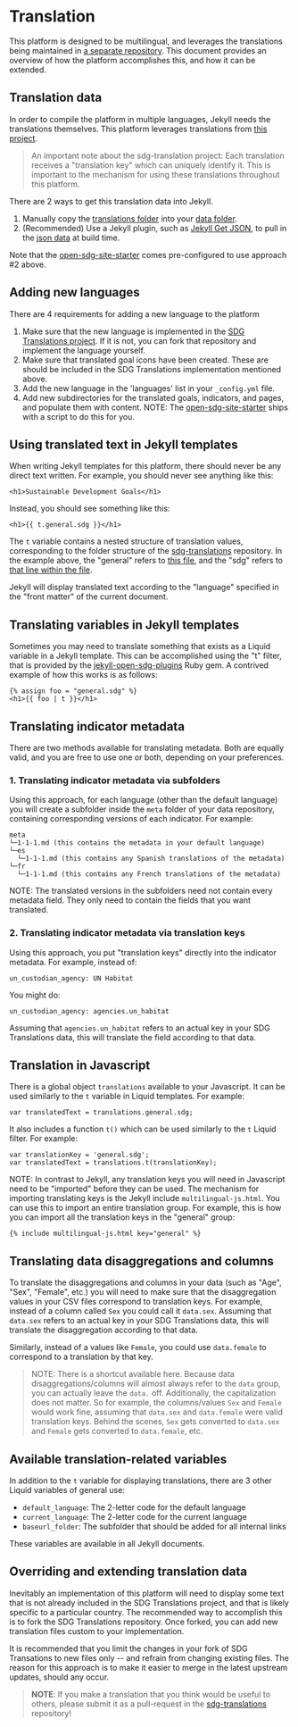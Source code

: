 <h1>Translation</h1>

This platform is designed to be multilingual, and leverages the translations being maintained in [a separate repository](https://github.com/open-sdg/sdg-translations). This document provides an overview of how the platform accomplishes this, and how it can be extended.

## Translation data

In order to compile the platform in multiple languages, Jekyll needs the translations themselves. This platform leverages translations from [this project](https://open-sdg.github.io/sdg-translations).

> An important note about the sdg-translation project: Each translation receives
> a "translation key" which can uniquely identify it. This is important to the
> mechanism for using these translations throughout this platform.

There are 2 ways to get this translation data into Jekyll.

1. Manually copy the [translations folder](https://github.com/open-sdg/sdg-translations/tree/develop/translations) into your [data folder](https://jekyllrb.com/docs/datafiles/).
2. (Recommended) Use a Jekyll plugin, such as [Jekyll Get JSON](https://github.com/brockfanning/jekyll-get-json), to pull in the [json data](https://open-sdg.github.io/sdg-translations/translations.json) at build time.

Note that the [open-sdg-site-starter](https://github.com/open-sdg/open-sdg-site-starter) comes pre-configured to use approach #2 above.

## Adding new languages

There are 4 requirements for adding a new language to the platform

1. Make sure that the new language is implemented in the [SDG Translations project](https://open-sdg.github.io/sdg-translations). If it is not, you can fork that repository and implement the language yourself.
2. Make sure that translated goal icons have been created. These are should be included in the SDG Translations implementation mentioned above.
3. Add the new language in the 'languages' list in your `_config.yml` file.
4. Add new subdirectories for the translated goals, indicators, and pages, and populate them with content. NOTE: The [open-sdg-site-starter](https://github.com/open-sdg/open-sdg-site-starter) ships with a script to do this for you.

## Using translated text in Jekyll templates

When writing Jekyll templates for this platform, there should never be any direct text written. For example, you should never see anything like this:

`<h1>Sustainable Development Goals</h1>`

Instead, you should see something like this:

`<h1>{{ t.general.sdg }}</h1>`

The `t` variable contains a nested structure of translation values, corresponding to the folder structure of the [sdg-translations](https://github.com/open-sdg/sdg-translations) repository. In the example above, the "general" refers to [this file](https://github.com/open-sdg/sdg-translations/blob/develop/translations/en/general.yml), and the "sdg" refers to [that line within the file](https://github.com/open-sdg/sdg-translations/blob/develop/translations/en/general.yml#L5).

Jekyll will display translated text according to the "language" specified in the "front matter" of the current document.

## Translating variables in Jekyll templates

Sometimes you may need to translate something that exists as a Liquid variable in a Jekyll template. This can be accomplished using the "t" filter, that is provided by the [jekyll-open-sdg-plugins](https://github.com/open-sdg/jekyll-open-sdg-plugins) Ruby gem. A contrived example of how this works is as follows:

```
{% assign foo = "general.sdg" %}
<h1>{{ foo | t }}</h1>
```

## Translating indicator metadata

There are two methods available for translating metadata. Both are equally valid, and you are free to use one or both, depending on your preferences.

### 1. Translating indicator metadata via subfolders

Using this approach, for each language (other than the default language) you will create a subfolder inside the `meta` folder of your data repository, containing corresponding versions of each indicator. For example:

```lang-none
meta
└─1-1-1.md (this contains the metadata in your default language)
└─es
  └─1-1-1.md (this contains any Spanish translations of the metadata)
└─fr
  └─1-1-1.md (this contains any French translations of the metadata)
```

NOTE: The translated versions in the subfolders need not contain every metadata field. They only need to contain the fields that you want translated.

### 2. Translating indicator metadata via translation keys

Using this approach, you put "translation keys" directly into the indicator metadata. For example, instead of:

```lang-yaml
un_custodian_agency: UN Habitat
```

You might do:

```lang-yaml
un_custodian_agency: agencies.un_habitat
```

Assuming that `agencies.un_habitat` refers to an actual key in your SDG Translations data, this will translate the field according to that data.

## Translation in Javascript

There is a global object `translations` available to your Javascript. It can be used similarly to the `t` variable in Liquid templates. For example:

`var translatedText = translations.general.sdg;`

It also includes a function `t()` which can be used similarly to the `t` Liquid filter. For example:

```
var translationKey = 'general.sdg';
var translatedText = translations.t(translationKey);
```

NOTE: In contrast to Jekyll, any translation keys you will need in Javascript need to be "imported" before they can be used. The mechanism for importing translating keys is the Jekyll include `multilingual-js.html`. You can use this to import an entire translation group. For example, this is how you can import all the translation keys in the "general" group:

```
{% include multilingual-js.html key="general" %}
```

## Translating data disaggregations and columns

To translate the disaggregations and columns in your data (such as "Age", "Sex", "Female", etc.) you will need to make sure that the disaggregation values in your CSV files correspond to translation keys. For example, instead of a column called `Sex` you could call it `data.sex`. Assuming that `data.sex` refers to an actual key in your SDG Translations data, this will translate the disaggregation according to that data.

Similarly, instead of a values like `Female`, you could use `data.female` to correspond to a translation by that key.

> NOTE: There is a shortcut available here. Because data disaggregations/columns
> will almost always refer to the `data` group, you can actually leave the `data.`
> off. Additionally, the capitalization does not matter. So for example, the
> columns/values `Sex` and `Female` would work fine, assuming that `data.sex`
> and `data.female` were valid translation keys. Behind the scenes, `Sex` gets
> converted to `data.sex` and `Female` gets converted to `data.female`, etc.

## Available translation-related variables

In addition to the `t` variable for displaying translations, there are 3 other Liquid variables of general use:

* `default_language`: The 2-letter code for the default language
* `current_language`: The 2-letter code for the current language
* `baseurl_folder`: The subfolder that should be added for all internal links

These variables are available in all Jekyll documents.

## Overriding and extending translation data

Inevitably an implementation of this platform will need to display some text that is not already included in the SDG Translations project, and that is likely specific to a particular country. The recommended way to accomplish this is to fork the SDG Translations repository. Once forked, you can add new translation files custom to your implementation.

It is recommended that you limit the changes in your fork of SDG Transations to new files only -- and refrain from changing existing files. The reason for this approach is to make it easier to merge in the latest upstream updates, should any occur.

> **NOTE**: If you make a translation that you think would be useful to others, please
> submit it as a pull-request in the [sdg-translations](https://github.com/open-sdg/sdg-translations) repository!
